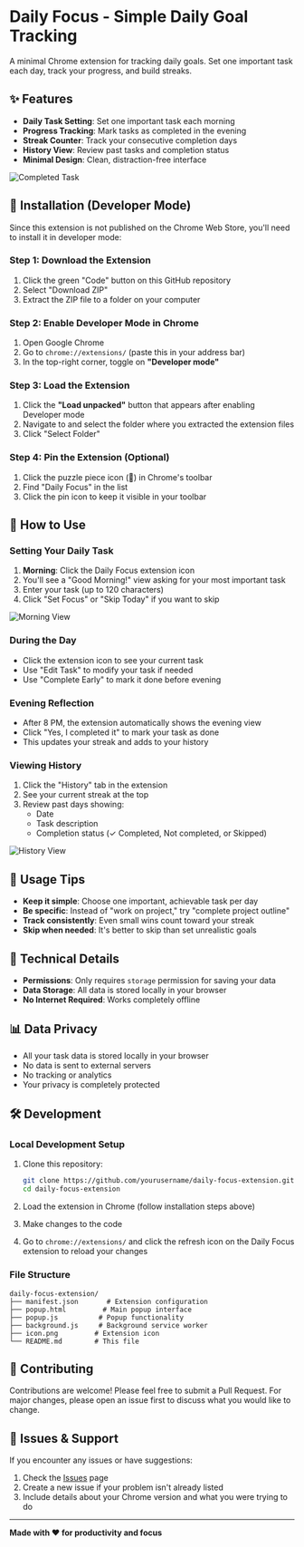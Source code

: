 # Daily Focus - Simple Daily Goal Tracking

A minimal Chrome extension for tracking daily goals. Set one important task each day, track your progress, and build streaks.

## ✨ Features

- **Daily Task Setting**: Set one important task each morning
- **Progress Tracking**: Mark tasks as completed in the evening
- **Streak Counter**: Track your consecutive completion days
- **History View**: Review past tasks and completion status
- **Minimal Design**: Clean, distraction-free interface

![Completed Task](images/completed-task.png)

## 🚀 Installation (Developer Mode)

Since this extension is not published on the Chrome Web Store, you'll need to install it in developer mode:

### Step 1: Download the Extension
1. Click the green "Code" button on this GitHub repository
2. Select "Download ZIP"
3. Extract the ZIP file to a folder on your computer

### Step 2: Enable Developer Mode in Chrome
1. Open Google Chrome
2. Go to `chrome://extensions/` (paste this in your address bar)
3. In the top-right corner, toggle on **"Developer mode"**

### Step 3: Load the Extension
1. Click the **"Load unpacked"** button that appears after enabling Developer mode
2. Navigate to and select the folder where you extracted the extension files
3. Click "Select Folder"

### Step 4: Pin the Extension (Optional)
1. Click the puzzle piece icon (🧩) in Chrome's toolbar
2. Find "Daily Focus" in the list
3. Click the pin icon to keep it visible in your toolbar

## 📖 How to Use

### Setting Your Daily Task

1. **Morning**: Click the Daily Focus extension icon
2. You'll see a "Good Morning!" view asking for your most important task
3. Enter your task (up to 120 characters)
4. Click "Set Focus" or "Skip Today" if you want to skip

![Morning View](images/today-tasks.png)

### During the Day

- Click the extension icon to see your current task
- Use "Edit Task" to modify your task if needed
- Use "Complete Early" to mark it done before evening

### Evening Reflection

- After 8 PM, the extension automatically shows the evening view
- Click "Yes, I completed it" to mark your task as done
- This updates your streak and adds to your history

### Viewing History

1. Click the "History" tab in the extension
2. See your current streak at the top
3. Review past days showing:
   - Date
   - Task description
   - Completion status (✓ Completed, Not completed, or Skipped)

![History View](images/history.png)

## 🎯 Usage Tips

- **Keep it simple**: Choose one important, achievable task per day
- **Be specific**: Instead of "work on project," try "complete project outline"
- **Track consistently**: Even small wins count toward your streak
- **Skip when needed**: It's better to skip than set unrealistic goals

## 🔧 Technical Details

- **Permissions**: Only requires `storage` permission for saving your data
- **Data Storage**: All data is stored locally in your browser
- **No Internet Required**: Works completely offline

## 📊 Data Privacy

- All your task data is stored locally in your browser
- No data is sent to external servers
- No tracking or analytics
- Your privacy is completely protected

## 🛠️ Development

### Local Development Setup

1. Clone this repository:
   ```bash
   git clone https://github.com/yourusername/daily-focus-extension.git
   cd daily-focus-extension
   ```

2. Load the extension in Chrome (follow installation steps above)

3. Make changes to the code

4. Go to `chrome://extensions/` and click the refresh icon on the Daily Focus extension to reload your changes

### File Structure

```
daily-focus-extension/
├── manifest.json       # Extension configuration
├── popup.html         # Main popup interface
├── popup.js          # Popup functionality
├── background.js     # Background service worker
├── icon.png         # Extension icon
└── README.md        # This file
```

## 🤝 Contributing

Contributions are welcome! Please feel free to submit a Pull Request. For major changes, please open an issue first to discuss what you would like to change.

## 🐛 Issues & Support

If you encounter any issues or have suggestions:

1. Check the [Issues](https://github.com/yourusername/daily-focus-extension/issues) page
2. Create a new issue if your problem isn't already listed
3. Include details about your Chrome version and what you were trying to do

---

**Made with ❤️ for productivity and focus** 